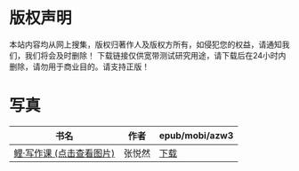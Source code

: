 # 版权声明

本站内容均从网上搜集，版权归著作人及版权方所有，如侵犯您的权益，请通知我们，我们将会及时删除！ 下载链接仅供宽带测试研究用途，请下载后在24小时内删除，请勿用于商业目的。请支持正版！

# 写真

| 书名 | 作者 | epub/mobi/azw3 |
| --- | --- | --- |
| [鲤·写作课 (点击查看图片)](https://www.dushupai.com/attachment/2024/06/05/076c4bdad9466453.jpg) | 张悦然 | [下载](https://url89.ctfile.com/f/31084289-1357029592-8f188f?p=8866) |
